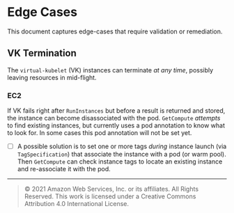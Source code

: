 # Edge Cases
This document captures edge-cases that require validation or remediation.

## VK Termination
The `virtual-kubelet` (VK) instances can terminate _at any time_, possibly leaving resources in mid-flight.

### EC2
If VK fails right after `RunInstances` but before a result is returned and stored, the instance can become disassociated with the pod.  `GetCompute` _attempts_ to find existing instances, but currently uses a pod annotation to know what to look for.  In some cases this pod annotation will not be set yet.

- [ ] A possible solution is to set one or more tags _during_ instance launch (via `TagSpecification`) that associate the instance with a pod (or warm pool).  Then `GetCompute` can check instance tags to locate an existing instance and re-associate it with the pod.
---
>© 2021 Amazon Web Services, Inc. or its affiliates. All Rights Reserved.
This work is licensed under a Creative Commons Attribution 4.0 International License.